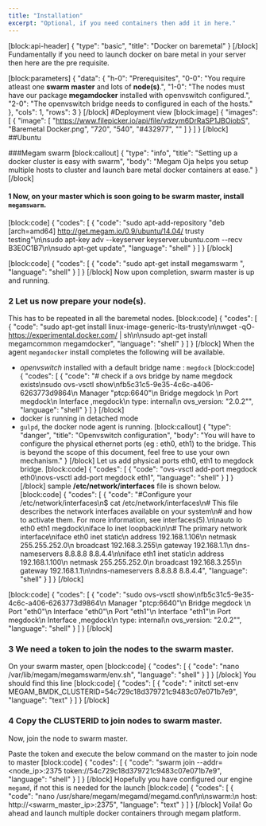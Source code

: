 ```yaml
---
title: "Installation"
excerpt: "Optional, if you need containers then add it in here."
---
```

[block:api-header]
{
  "type": "basic",
  "title": "Docker on baremetal"
}
[/block]
Fundamentally if you need to launch docker on bare metal in your server then here are the pre requisite. 

[block:parameters]
{
  "data": {
    "h-0": "Prerequisites",
    "0-0": "You require atleast one <b>swarm master</b>    and lots of <b>node(s)</b>.",
    "1-0": "The nodes must have our package **megamdocker** installed with openvswitch configured.",
    "2-0": "The openvswitch bridge needs to configured in each of the hosts."
  },
  "cols": 1,
  "rows": 3
}
[/block]
#Deployment view
[block:image]
{
  "images": [
    {
      "image": [
        "https://www.filepicker.io/api/file/vdzym6DrRaSP1JBOiobS",
        "Baremetal Docker.png",
        "720",
        "540",
        "#432977",
        ""
      ]
    }
  ]
}
[/block]
##Ubuntu

###Megam swarm
[block:callout]
{
  "type": "info",
  "title": "Setting up a  docker cluster is easy with swarm",
  "body": "Megam Oja helps you setup multiple hosts to cluster and launch bare metal docker containers at ease."
}
[/block]
#### 1 Now, on your master which is soon going to be swarm master, install `megamswarm`.
[block:code]
{
  "codes": [
    {
      "code": "sudo apt-add-repository \"deb [arch=amd64] http://get.megam.io/0.9/ubuntu/14.04/ trusty testing\"\n\nsudo apt-key adv --keyserver keyserver.ubuntu.com --recv B3E0C1B7\n\nsudo apt-get update",
      "language": "shell"
    }
  ]
}
[/block]

[block:code]
{
  "codes": [
    {
      "code": "sudo apt-get install megamswarm ",
      "language": "shell"
    }
  ]
}
[/block]
Now upon completion, swarm master is up and running.

### 2 Let us now prepare your node(s).

This has to be repeated in all the baremetal nodes. 
[block:code]
{
  "codes": [
    {
      "code": "sudo apt-get install linux-image-generic-lts-trusty\n\nwget -qO- https://experimental.docker.com/ | sh\n\nsudo apt-get install megamcommon megamdocker",
      "language": "shell"
    }
  ]
}
[/block]
When the agent `megamdocker` install  completes the following will be available.
- *openvswitch* installed with a default bridge name : `megdock`
[block:code]
{
  "codes": [
    {
      "code": "# check if a ovs bridge by name megdock exists\nsudo ovs-vsctl show\nfb5c31c5-9e35-4c6c-a406-6263773d9864\n    Manager \"ptcp:6640\"\n    Bridge megdock     \n       Port megdock\n            Interface ,megdock\n                type: internal\n    ovs_version: \"2.0.2\"",
      "language": "shell"
    }
  ]
}
[/block]
-  docker is running in detached mode
- `gulpd`, the docker node agent is running.
[block:callout]
{
  "type": "danger",
  "title": "Openvswitch configuration",
  "body": "You will have to configure the physical ethernet ports (eg : eth0, eth1) to the bridge.  This is beyond the scope of this document, feel free to use your own mechanism."
}
[/block]
Let us add physical ports eth0, eth1 to megdock bridge.
[block:code]
{
  "codes": [
    {
      "code": "ovs-vsctl add-port megdock eth0\novs-vsctl add-port megdock eth1",
      "language": "shell"
    }
  ]
}
[/block]
 sample **/etc/network/interfaces** file is shown below.
[block:code]
{
  "codes": [
    {
      "code": "#Configure your /etc/network/interfaces\n$ cat /etc/network/interfaces\n# This file describes the network interfaces available on your system\n# and how to activate them. For more information, see interfaces(5).\n\nauto lo eth0 eth1 megdock\niface lo inet loopback\n\n# The primary network interface\niface eth0 inet static\n  address 192.168.1.106\n  netmask 255.255.252.0\n  broadcast 192.168.3.255\n  gateway 192.168.1.1\n  dns-nameservers 8.8.8.8 8.8.4.4\n\niface eth1 inet static\n address 192.168.1.100\n  netmask 255.255.252.0\n  broadcast 192.168.3.255\n  gateway 192.168.1.1\n\ndns-nameservers 8.8.8.8 8.8.4.4",
      "language": "shell"
    }
  ]
}
[/block]

[block:code]
{
  "codes": [
    {
      "code": "sudo ovs-vsctl show\nfb5c31c5-9e35-4c6c-a406-6263773d9864\n    Manager \"ptcp:6640\"\n    Bridge megdock        \n        Port \"eth0\"\n            Interface \"eth0\"\n        Port \"eth1\"\n            Interface \"eth1\"\n       Port megdock\n            Interface ,megdock\n                type: internal\n    ovs_version: \"2.0.2\"",
      "language": "shell"
    }
  ]
}
[/block]
### 3 We need a token to join the nodes to the swarm master.

On your swarm master, open
[block:code]
{
  "codes": [
    {
      "code": "nano /var/lib/megam/megamswarm/env.sh",
      "language": "shell"
    }
  ]
}
[/block]
You should find this line
[block:code]
{
  "codes": [
    {
      "code": " initctl set-env MEGAM_BMDK_CLUSTERID=54c729c18d379721c9483c07e071b7e9",
      "language": "text"
    }
  ]
}
[/block]

### 4 Copy the CLUSTERID to join nodes to swarm master.

Now, join the  node to swarm master.

Paste the token and execute the below command on the master to join node to master
[block:code]
{
  "codes": [
    {
      "code": "swarm join --addr=<node_ip>:2375 token://54c729c18d379721c9483c07e071b7e9",
      "language": "shell"
    }
  ]
}
[/block]
Hopefully you have configured our engine `megamd`, if not this is needed for the launch
[block:code]
{
  "codes": [
    {
      "code": "nano /usr/share/megam/megamd/megamd.conf\n\nswarm:\n   host: http://<swarm_master_ip>:2375",
      "language": "text"
    }
  ]
}
[/block]
Voila! Go ahead and launch multiple docker containers through megam platform.